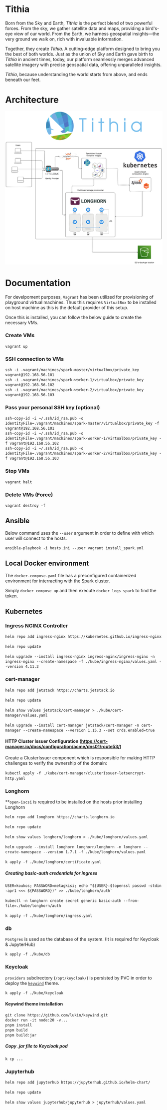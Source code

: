 # Tithia

Born from the Sky and Earth, <em>Tithia</em> is the perfect blend of two powerful forces. From the sky, we gather satellite data and maps, providing a bird's-eye view of our world. From the Earth, we harness geospatial insights—the very ground we walk on, rich with invaluable information.

Together, they create <em>Tithia</em>. A cutting-edge platform designed to bring you the best of both worlds. Just as the union of Sky and Earth gave birth to <em>Tithia</em> in ancient times, today, our platform seamlessly merges advanced satellite imagery with precise geospatial data, offering unparalleled insights.

<em>Tithia</em>, because understanding the world starts from above, and ends beneath our feet.

# Architecture

![alt text](resources/tithia-architecture.png "Title")

# Documentation

For develpoment purposes, `Vagrant` has been utilized for provisioning of playground virtual machines.
Thus this requires `VirtualBox` to be installed on host machine as this is the default provider of this setup.

Once this is installed, you can follow the below guide to create the necessary VMs.

### Create VMs
```
vagrant up
```

### SSH connection to VMs
```
ssh -i .vagrant/machines/spark-master/virtualbox/private_key vagrant@192.168.56.101
ssh -i .vagrant/machines/spark-worker-1/virtualbox/private_key vagrant@192.168.56.102
ssh -i .vagrant/machines/spark-worker-2/virtualbox/private_key vagrant@192.168.56.103
```

### Pass your personal SSH key (optional)
```
ssh-copy-id -i ~/.ssh/id_rsa.pub -o IdentityFile=.vagrant/machines/spark-master/virtualbox/private_key -f vagrant@192.168.56.101
ssh-copy-id -i ~/.ssh/id_rsa.pub -o IdentityFile=.vagrant/machines/spark-worker-1/virtualbox/private_key -f vagrant@192.168.56.102
ssh-copy-id -i ~/.ssh/id_rsa.pub -o IdentityFile=.vagrant/machines/spark-worker-2/virtualbox/private_key -f vagrant@192.168.56.103
```

### Stop VMs
```
vagrant halt
```

### Delete VMs (Force)
```
vagrant destroy -f
```

## Ansible

Below command uses the `--user` argument in order to define with which user will connect to the hosts.

```
ansible-playbook -i hosts.ini --user vagrant install_spark.yml
```

## Local Docker environment

The `docker-compose.yaml` file has a preconfigured containerized environment for interracting with the Spark cluster.

Simply `docker compose up` and then execute `docker logs spark` to find the token.

## Kubernetes

### Ingress NGINX Controller

```
helm repo add ingress-nginx https://kubernetes.github.io/ingress-nginx

helm repo update

helm upgrade --install ingress-nginx ingress-nginx/ingress-nginx -n ingress-nginx --create-namespace -f ./kube/ingress-nginx/values.yaml --version 4.11.2
```


### cert-manager

```
helm repo add jetstack https://charts.jetstack.io

helm repo update

helm show values jetstack/cert-manager > ./kube/cert-manager/values.yaml

helm upgrade --install cert-manager jetstack/cert-manager -n cert-manager --create-namespace --version 1.15.3 --set crds.enabled=true
```

#### HTTP Cluster Issuer Configuration (https://cert-manager.io/docs/configuration/acme/dns01/route53/)
Create a ClusterIssuer component which is responsible for making HTTP challenges to verify the ownership of the domain:

`kubectl apply -f ./kube/cert-manager/clusterIssuer-letsencrypt-http.yaml`


### Longhorn

**`open-iscsi` is required to be installed on the hosts prior installing Longhorn

```
helm repo add longhorn https://charts.longhorn.io

helm repo update

helm show values longhorn/longhorn > ./kube/longhorn/values.yaml

helm upgrade --install longhorn longhorn/longhorn -n longhorn --create-namespace --version 1.7.1 -f ./kube/longhorn/values.yaml

k apply -f ./kube/longhorn/certificate.yaml
```

##### Creating basic-auth credentials for ingress

```
USER=koukos; PASSWORD=metagkisi; echo "${USER}:$(openssl passwd -stdin -apr1 <<< ${PASSWORD})" >> ./kube/longhorn/auth`

kubectl -n longhorn create secret generic basic-auth --from-file=./kube/longhorn/auth

k apply -f ./kube/longhorn/ingress.yaml
```

### db

`Postgres` is used as the database of the system. (It is required for Keycloak & JupyterHub)

```
k apply -f ./kube/db
```

### Keycloak

`providers` subdirectory (`/opt/keycloak/`) is persisted by PVC in order to deploy the [`keywind`](https://github.com/lukin/keywind/tree/master) theme.

```
k apply -f ./kube/keycloak
```

#### Keywind theme installation

```
git clone https://github.com/lukin/keywind.git
docker run -it node:20 -v... 
pnpm install
pnpm build
pnpm build:jar
```
##### Copy .jar file to Keycloak pod

```
k cp ...
```


### Jupyterhub
```
helm repo add jupyterhub https://jupyterhub.github.io/helm-chart/

helm repo update

helm show values jupyterhub/jupyterhub > jupyterhub/values.yaml
```